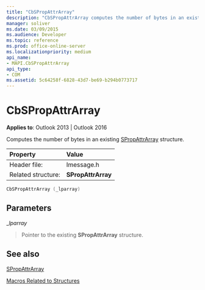 ```yaml
---
title: "CbSPropAttrArray"
description: "CbSPropAttrArray computes the number of bytes in an existing SPropAttrArray structure."
manager: soliver
ms.date: 03/09/2015
ms.audience: Developer
ms.topic: reference
ms.prod: office-online-server
ms.localizationpriority: medium
api_name:
- MAPI.CbSPropAttrArray
api_type:
- COM
ms.assetid: 5c64258f-6828-43d7-be69-b294b0773717
---
```


# CbSPropAttrArray

  
  
**Applies to**: Outlook 2013 | Outlook 2016 
  
Computes the number of bytes in an existing [SPropAttrArray](spropattrarray.md) structure. 
  
|Property |Value |
|:-----|:-----|
|Header file:  <br/> |Imessage.h  <br/> |
|Related structure:  <br/> |**SPropAttrArray** <br/> |
   
```cpp
CbSPropAttrArray (_lparray)
```

## Parameters

 __lparray_
  
> Pointer to the existing **SPropAttrArray** structure. 
    
## See also



[SPropAttrArray](spropattrarray.md)


[Macros Related to Structures](macros-related-to-structures.md)

